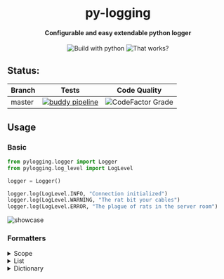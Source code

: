 <div align="center">
<h1>py-logging</h1>
<h4>Configurable and easy extendable python logger</h4>
<img src="https://forthebadge.com/images/badges/made-with-python.svg" alt="Build with python">
<img src="https://forthebadge.com/images/badges/it-works-why.svg" alt="That works?">
</div>

## Status:

| Branch  | Tests | Code Quality |
|--------|-------|--------------|
| master  | [![buddy pipeline](https://app.buddy.works/kamilszczurowski/py-logging/pipelines/pipeline/352788/badge.svg?token=6dda2c8e079657e0791becb1d6378b1339e08c37c5051d3ee2a5509352835489 "buddy pipeline")](https://app.buddy.works/kamilszczurowski/py-logging/pipelines/pipeline/352788) | ![CodeFactor Grade](https://img.shields.io/codefactor/grade/github/szczurowsky/py-logging/master?style=for-the-badge) |

## Usage
### Basic

```python
from pylogging.logger import Logger
from pylogging.log_level import LogLevel

logger = Logger()

logger.log(LogLevel.INFO, "Connection initialized")
logger.log(LogLevel.WARNING, "The rat bit your cables")
logger.log(LogLevel.ERROR, "The plague of rats in the server room")
```
<img alt="showcase" src="https://i.imgur.com/TXzrEHN.png">

### Formatters
<details>
<summary>Scope</summary>

```python
from pylogging.logger import Logger
from pylogging.log_level import LogLevel

logger = Logger()
logger.set_options({"scope": True})

logger.log(LogLevel.ERROR, "Cannot connect to host")

```
<img alt="showcase" src="https://i.imgur.com/z7diH85.png">

</details>

<details>
<summary>List</summary>

```python
from pylogging.logger import Logger
from pylogging.log_level import LogLevel

logger = Logger()

logger.log(LogLevel.INFO, ["List", "List"])
```
<img alt="showcase" src="https://i.imgur.com/ZqhmITb.png">

</details>

<details>
<summary>Dictionary</summary>

```python
from pylogging.logger import Logger
from pylogging.log_level import LogLevel

logger = Logger()

logger.log(LogLevel.INFO, {"1": "Value1", "2": "Value2"})

```
<img alt="showcase" src="https://i.imgur.com/ved6NSs.png">

</details>


